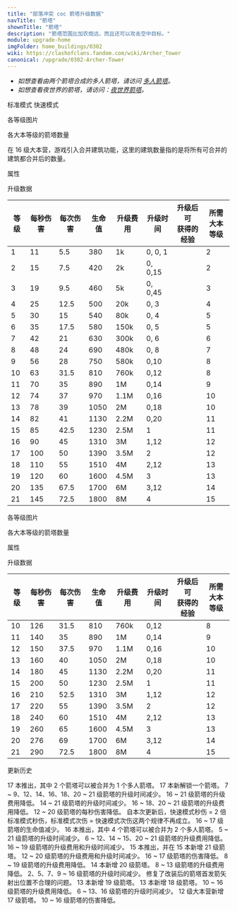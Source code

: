 ```yaml
---
title: "部落冲突 coc 箭塔升级数据"
navTitle: "箭塔"
shownTitle: "箭塔"
description: "箭塔范围比加农炮远，而且还可以攻击空中目标。"
module: upgrade-home
imgFolder: home_buildings/0302
wiki: https://clashofclans.fandom.com/wiki/Archer_Tower
canonical: /upgrade/0302-Archer-Tower
---
```


<script setup>
const tableExtraInfoStandardMode = [
    {
        "column": 4,
        "type": "cost",
        "gpClass": "building",
        "icon": "Gold"
    },
    {
        "column": 5,
        "type": "time",
        "gpClass": "building"
    },
    {
        "column": 6,
        "type": "exp",
        "icon": "Exp"
    }
];
const tableExtraInfoFastAttackMode = tableExtraInfoStandardMode;
</script>

- *如想查看由两个箭塔合成的多人箭塔，请访问 [多人箭塔](/upgrade/0314-Multi-Archer-Tower)。*
- *如想查看夜世界的箭塔，请访问：[夜世界箭塔](/upgrade/1102-Archer-Tower)。*

<SwitchTabs contentClass="cp-unit-items" :stickyTabs="true" :pageTabs="true">
    <SwitchTab tabId="cp-unit-item-0" :activeTab="true">标准模式</SwitchTab>
    <SwitchTab tabId="cp-unit-item-1">快速模式</SwitchTab>
</SwitchTabs>

<!-- ↓↓↓ 标准模式 ↓↓↓ -->
<SwitchTabGroup id="cp-unit-item-0" class="cp-unit-items">
<UnitInfo :folder="$frontmatter.imgFolder" imgSrc="Archer_Tower21.png" imgAlt="箭塔（标准模式）"
    :description="$frontmatter.description" :isSmallImg="true" />

<SmallTitle>各等级图片</SmallTitle>

<Panel>
    <UnitImgGroup title="未改装" :folder="$frontmatter.imgFolder">
        <UnitImg imgTitle="1 级" imgSrc="Archer_Tower1.png" />
        <UnitImg imgTitle="2 级" imgSrc="Archer_Tower2.png" />
        <UnitImg imgTitle="3 级" imgSrc="Archer_Tower3.png" />
        <UnitImg imgTitle="4 级" imgSrc="Archer_Tower4.png" />
        <UnitImg imgTitle="5 级" imgSrc="Archer_Tower5.png" />
        <UnitImg imgTitle="6 级" imgSrc="Archer_Tower6.png" />
        <UnitImg imgTitle="7 级" imgSrc="Archer_Tower7.png" />
        <UnitImg imgTitle="8 级" imgSrc="Archer_Tower8.png" />
        <UnitImg imgTitle="9 级" imgSrc="Archer_Tower9.png" />
        <UnitImg imgTitle="10 级" imgSrc="Archer_Tower10.png" />
        <UnitImg imgTitle="11 级" imgSrc="Archer_Tower11.png" />
        <UnitImg imgTitle="12 级" imgSrc="Archer_Tower12.png" />
        <UnitImg imgTitle="13 级" imgSrc="Archer_Tower13.png" />
        <UnitImg imgTitle="14 级" imgSrc="Archer_Tower14.png" />
        <UnitImg imgTitle="15 级" imgSrc="Archer_Tower15.png" />
        <UnitImg imgTitle="16 级" imgSrc="Archer_Tower16.png" />
        <UnitImg imgTitle="17 级" imgSrc="Archer_Tower17.png" />
        <UnitImg imgTitle="18 级" imgSrc="Archer_Tower18.png" />
        <UnitImg imgTitle="19 级" imgSrc="Archer_Tower19.png" />
        <UnitImg imgTitle="20 级" imgSrc="Archer_Tower20.png" />
        <UnitImg imgTitle="21 级" imgSrc="Archer_Tower21.png" />
    </UnitImgGroup>
    <UnitImgGroup title="已改装，处于标准模式" :folder="$frontmatter.imgFolder">
        <UnitImg imgTitle="10 级" imgSrc="Archer_Tower10A.png" />
        <UnitImg imgTitle="11 级" imgSrc="Archer_Tower11A.png" />
        <UnitImg imgTitle="12 级" imgSrc="Archer_Tower12A.png" />
        <UnitImg imgTitle="13 级" imgSrc="Archer_Tower13A.png" />
        <UnitImg imgTitle="14 级" imgSrc="Archer_Tower14A.png" />
        <UnitImg imgTitle="15 级" imgSrc="Archer_Tower15A.png" />
        <UnitImg imgTitle="16 级" imgSrc="Archer_Tower16A.png" />
        <UnitImg imgTitle="17 级" imgSrc="Archer_Tower17A.png" />
        <UnitImg imgTitle="18 级" imgSrc="Archer_Tower18A.png" />
        <UnitImg imgTitle="19 级" imgSrc="Archer_Tower19A.png" />
        <UnitImg imgTitle="20 级" imgSrc="Archer_Tower20A.png" />
        <UnitImg imgTitle="21 级" imgSrc="Archer_Tower21A.png" />
    </UnitImgGroup>
</Panel>

<SmallTitle>各大本等级的箭塔数量</SmallTitle>

<BuildingNum>
    <BuildingNumRow title="大本等级" num="1, 2 - 3, 4, 5 - 6,  7, 8, 9, 10, 11 - 15, 16, 17" />
    <BuildingNumRow title="建筑数量" num="0,     1, 2,     3,  4, 5, 6,  7,       8,  4,  3" />
</BuildingNum>

在 16 级大本营，游戏引入合并建筑功能，这里的建筑数量指的是将所有可合并的建筑都合并后的数量。

<SmallTitle>属性</SmallTitle>

<UnitProperties>
    <UnitProperty pKey="占地面积" pValue="3×3" />
    <UnitProperty pKey="判定面积" pValue="2×2" :isJudgeSquare="true" />
    <UnitProperty pKey="伤害类型" pValue="单体伤害" />
    <UnitProperty pKey="攻击的目标" pValue="地面和空中目标" />
    <UnitProperty pKey="射程" pValue="10 格" />
    <UnitProperty pKey="攻速" pValue="0.5 秒/次" />
    <UnitProperty pKey="改装所需箭塔等级" pValue="10" />
    <UnitProperty pKey="改装所需夜世界箭塔等级" pValue="6" />
    <UnitProperty pKey="改装数量" pValue="仅限一个" />
    <UnitProperty pKey="改装时间" pValue="7" :isUpgradeTime="true" gpClass="building" />
    <UnitProperty pKey="改装费用" pValue="4M" :isUpgradeCost="true" resourceType="Gold" gpClass="building" />
</UnitProperties>

<SmallTitle>升级数据</SmallTitle>

<UnitTable :tableExtraInfo="tableExtraInfoStandardMode">

| 等级 | 每秒伤害 | 每次伤害 | 生命值 | 升级费用 |  升级时间  |升级后可<br>获得的经验| 所需<br>大本等级 |
| ---- |   ---   |   ---   |   ---  |   ---   |    ---    |        ---          |       ---      |
|   1  |    11   |    5.5  |   380  |     1k  |   0, 0, 1 |                     |        2       |
|   2  |    15   |    7.5  |   420  |     2k  |   0, 0,15 |                     |        2       |
|   3  |    19   |    9.5  |   460  |     5k  |   0, 0,45 |                     |        3       |
|   4  |    25   |   12.5  |   500  |    20k  |   0, 3    |                     |        4       |
|   5  |    30   |   15    |   540  |    80k  |   0, 4    |                     |        5       |
|   6  |    35   |   17.5  |   580  |   150k  |   0, 5    |                     |        5       |
|   7  |    42   |   21    |   630  |   300k  |   0, 6    |                     |        6       |
|   8  |    48   |   24    |   690  |   480k  |   0, 8    |                     |        7       |
|   9  |    56   |   28    |   750  |   580k  |   0,10    |                     |        8       |
|  10  |    63   |   31.5  |   810  |   760k  |   0,12    |                     |        8       |
|  11  |    70   |   35    |   890  |     1M  |   0,14    |                     |        9       |
|  12  |    74   |   37    |   970  |   1.1M  |   0,16    |                     |       10       |
|  13  |    78   |   39    |  1050  |     2M  |   0,18    |                     |       10       |
|  14  |    82   |   41    |  1130  |   2.2M  |   0,20    |                     |       11       |
|  15  |    85   |   42.5  |  1230  |   2.5M  |   1       |                     |       11       |
|  16  |    90   |   45    |  1310  |     3M  |   1,12    |                     |       12       |
|  17  |   100   |   50    |  1390  |   3.5M  |   2       |                     |       12       |
|  18  |   110   |   55    |  1510  |     4M  |   2,12    |                     |       13       |
|  19  |   120   |   60    |  1600  |   4.5M  |   3       |                     |       13       |
|  20  |   135   |   67.5  |  1700  |     6M  |   3,12    |                     |       14       |
|  21  |   145   |   72.5  |  1800  |     8M  |   4       |                     |       15       |

</UnitTable>
</SwitchTabGroup>

<!-- ↓↓↓ 快速模式 ↓↓↓ -->
<SwitchTabGroup id="cp-unit-item-1" class="cp-unit-items">
<UnitInfo :folder="$frontmatter.imgFolder" imgSrc="Archer_Tower21B.png" imgAlt="箭塔（快速模式）"
    :description="$frontmatter.description" :isSmallImg="true" />

<SmallTitle>各等级图片</SmallTitle>

<Panel>
    <UnitImgGroup title="已改装，处于快速模式" :folder="$frontmatter.imgFolder">
        <UnitImg imgTitle="10 级" imgSrc="Archer_Tower10B.png" />
        <UnitImg imgTitle="11 级" imgSrc="Archer_Tower11B.png" />
        <UnitImg imgTitle="12 级" imgSrc="Archer_Tower12B.png" />
        <UnitImg imgTitle="13 级" imgSrc="Archer_Tower13B.png" />
        <UnitImg imgTitle="14 级" imgSrc="Archer_Tower14B.png" />
        <UnitImg imgTitle="15 级" imgSrc="Archer_Tower15B.png" />
        <UnitImg imgTitle="16 级" imgSrc="Archer_Tower16B.png" />
        <UnitImg imgTitle="17 级" imgSrc="Archer_Tower17B.png" />
        <UnitImg imgTitle="18 级" imgSrc="Archer_Tower18B.png" />
        <UnitImg imgTitle="19 级" imgSrc="Archer_Tower19B.png" />
        <UnitImg imgTitle="20 级" imgSrc="Archer_Tower20B.png" />
        <UnitImg imgTitle="21 级" imgSrc="Archer_Tower21B.png" />
    </UnitImgGroup>
</Panel>

<SmallTitle>各大本等级的箭塔数量</SmallTitle>

<BuildingNum>
    <BuildingNumRow title="大本等级" num="1, 2 - 3, 4, 5 - 6,  7, 8, 9, 10, 11 - 15, 16, 17" />
    <BuildingNumRow title="建筑数量" num="0,     1, 2,     3,  4, 5, 6,  7,       8,  4,  3" />
</BuildingNum>

<SmallTitle>属性</SmallTitle>

<UnitProperties>
    <UnitProperty pKey="占地面积" pValue="3×3" />
    <UnitProperty pKey="判定面积" pValue="2×2" :isJudgeSquare="true" />
    <UnitProperty pKey="伤害类型" pValue="单体伤害" />
    <UnitProperty pKey="攻击的目标" pValue="地面和空中目标" />
    <UnitProperty pKey="射程" pValue="7 格" />
    <UnitProperty pKey="攻速" pValue="0.25 秒/次" />
    <UnitProperty pKey="改装所需箭塔等级" pValue="10" />
    <UnitProperty pKey="改装所需夜世界箭塔等级" pValue="6" />
    <UnitProperty pKey="改装数量" pValue="仅限一个" />
    <UnitProperty pKey="改装时间" pValue="7" :isUpgradeTime="true" gpClass="building" />
    <UnitProperty pKey="改装费用" pValue="4M" :isUpgradeCost="true" resourceType="Gold" gpClass="building" />
</UnitProperties>

<SmallTitle>升级数据</SmallTitle>

<UnitTable :tableExtraInfo="tableExtraInfoFastAttackMode">

| 等级 | 每秒伤害 | 每次伤害 | 生命值 | 升级费用 |  升级时间  |升级后可<br>获得的经验| 所需<br>大本等级 |
| ---- |   ---   |   ---   |   ---  |   ---   |    ---    |        ---          |       ---      |
|  10  |   126   |   31.5  |   810  |   760k  |    0,12   |                     |        8       |
|  11  |   140   |   35    |   890  |     1M  |    0,14   |                     |        9       |
|  12  |   150   |   37.5  |   970  |   1.1M  |    0,16   |                     |       10       |
|  13  |   160   |   40    |  1050  |     2M  |    0,18   |                     |       10       |
|  14  |   180   |   45    |  1130  |   2.2M  |    0,20   |                     |       11       |
|  15  |   200   |   50    |  1230  |   2.5M  |    1      |                     |       11       |
|  16  |   210   |   52.5  |  1310  |     3M  |    1,12   |                     |       12       |
|  17  |   220   |   55    |  1390  |   3.5M  |    2      |                     |       12       |
|  18  |   240   |   60    |  1510  |     4M  |    2,12   |                     |       13       |
|  19  |   260   |   65    |  1600  |   4.5M  |    3      |                     |       13       |
|  20  |   276   |   69    |  1700  |     6M  |    3,12   |                     |       14       |
|  21  |   290   |   72.5  |  1800  |     8M  |    4      |                     |       15       |

</UnitTable>
</SwitchTabGroup>

<!-- ↓↓↓ 公共部分 ↓↓↓ -->
<SmallTitle>更新历史</SmallTitle>

<Timeline>
    <TimelineItem date="2024/11/25">
        <TimelineRow>17 本推出，其中 2 个箭塔可以被合并为 1 个多人箭塔。</TimelineRow>
        <TimelineRow>17 本新解锁一个箭塔。</TimelineRow>
        <TimelineRow>7 ~ 9、12、14、16、18、20 ~ 21 级箭塔的升级时间减少。</TimelineRow>
        <TimelineRow>16 ~ 21 级箭塔的升级费用降低。</TimelineRow>
    </TimelineItem>
    <TimelineItem date="2024/06/18">
        <TimelineRow>14 ~ 21 级箭塔的升级时间减少。</TimelineRow>
        <TimelineRow>16 ~ 18、20 ~ 21 级箭塔的升级费用降低。</TimelineRow>
    </TimelineItem>
    <TimelineItem date="2024/06/03">
        <TimelineRow>12 ~ 20 级箭塔的每秒伤害降低。</TimelineRow>
        <TimelineRow>自本次更新后，快速模式秒伤 = 2 倍标准模式秒伤，标准模式次伤 = 快速模式次伤这两个规律不再成立。</TimelineRow>
    </TimelineItem>
    <TimelineItem date="2024/04/09">
        <TimelineRow>16 ~ 17 级箭塔的生命值减少。</TimelineRow>
    </TimelineItem>
    <TimelineItem date="2023/12/12">
        <TimelineRow>16 本推出，其中 4 个箭塔可以被合并为 2 个多人箭塔。</TimelineRow>
        <TimelineRow>5 ~ 21 级箭塔的升级时间减少。</TimelineRow>
        <TimelineRow>6 ~ 12、14 ~ 15、20 ~ 21 级箭塔的升级费用降低。</TimelineRow>
    </TimelineItem>
    <TimelineItem date="2023/06/12">
        <TimelineRow>16 ~ 19 级箭塔的升级费用和升级时间减少。</TimelineRow>
    </TimelineItem>
    <TimelineItem date="2022/10/10">
        <TimelineRow>15 本推出，并在 15 本新增 21 级箭塔。</TimelineRow>
        <TimelineRow>12 ~ 20 级箭塔的升级费用和升级时间减少。</TimelineRow>
    </TimelineItem>
    <TimelineItem date="2022/06/27">
        <TimelineRow>16 ~ 17 级箭塔的伤害降低。</TimelineRow>
    </TimelineItem>
    <TimelineItem date="2021/12/09">
        <TimelineRow>8 ~ 19 级箭塔的升级费用降低。</TimelineRow>
    </TimelineItem>
    <TimelineItem date="2021/06/15">
        <TimelineRow>14 本新增 20 级箭塔。</TimelineRow>
    </TimelineItem>
    <TimelineItem date="2021/04/12">
        <TimelineRow>8 ~ 13 级箭塔的升级费用降低。</TimelineRow>
        <TimelineRow>2、5、7、9 ~ 16 级箭塔的升级时间减少。</TimelineRow>
    </TimelineItem>
    <TimelineItem date="2021/01/20">
        <TimelineRow>修复了改装后的箭塔首发箭矢射出位置不合理的问题。</TimelineRow>
    </TimelineItem>
    <TimelineItem date="2020/10/12">
        <TimelineRow>13 本新增 19 级箭塔。</TimelineRow>
    </TimelineItem>
    <TimelineItem date="2020/03/30">
        <TimelineRow>13 本新增 18 级箭塔。</TimelineRow>
    </TimelineItem>
    <TimelineItem date="2019/04/02">
        <TimelineRow>10 ~ 16 级箭塔的升级费用降低。</TimelineRow>
        <TimelineRow>6 ~ 13、16 级箭塔的升级时间减少。</TimelineRow>
        <TimelineRow>12 级大本营新增 17 级箭塔。</TimelineRow>
    </TimelineItem>
    <TimelineItem date="2019/02/22">
        <TimelineRow>10 ~ 16 级箭塔的伤害降低。</TimelineRow>
    </TimelineItem>
    <TimelineItem :historyBottom="true" />
</Timeline>